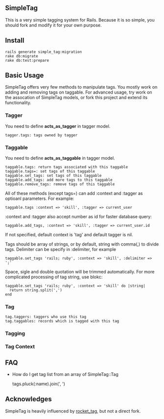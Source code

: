 ## SimpleTag

This is a very simple tagging system for Rails. Because it is so simple, you should fork and modify it for your own purpose.

## Install

    rails generate simple_tag:migration
    rake db:migrate
    rake db:test:prepare

## Basic Usage

  SimpleTag offers very few methods to manipulate tags. You mostly work
  on adding and removing tags on taggable. For advanced usage, try
  work on the assocation of SimpleTag models, or fork this project
  and extend its functionality.

### Tagger

  You need to define __acts_as_tagger__ in tagger model.

    tagger.tags: tags owned by tagger

### Taggable
  
  You need to define __acts_as_taggable__ in tagger model.

    taggable.tags: return tags associated with this taggable
    taggable.tags=: set tags of this taggable
    taggable.set_tags: set tags of this taggable
    taggable.add_tags: add more tags to this taggable
    taggable.remove_tags: remove tags of this taggable

  All of these methods (except tags=) can add :context and :tagger as optioanl parameters.
  For example:

    taggable.tags :context => 'skill', :tagger => current_user

  :context and :tagger also accept number as id for faster database query:

    taggable.add_tags, :context => 'skill', :tagger => current_user.id

  If not specified, default context is 'tag' and default tagger is nil.

  Tags should be array of strings, or by default, string with comma(,) to 
  divide tags.
  Delimiter can be specify in :delimiter, for example

    taggable.set_tags 'rails; ruby', :context => 'skill', :delimiter => ';'

  Space, sigle and double quotation will be trimmed automatically.
  For more complicated processing of tag string, use blokc:

    taggable.set_tags 'rails; ruby', :context => 'skill' do |string|
      return string.split(',')
    end

### Tag

    tag.taggers: taggers who use this tag
    tag.taggables: records which is tagged with this tag

### Tagging

### Tag Context

## FAQ

* How do I get tag list from an array of SimpleTag::Tag

  tags.pluck(:name).join(', ')

## Acknowledges

SimpleTag is heavily influenced by [rocket_tag](https://github.com/bradphelan/rocket_tag), but not a direct fork.
